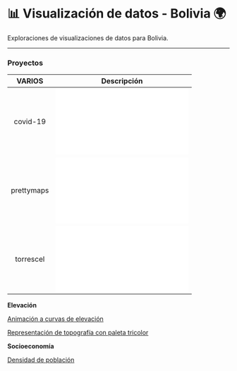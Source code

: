 # 📊 Visualización de datos - Bolivia 🌍

Exploraciones de visualizaciones de datos para Bolivia.

---

### Proyectos

| VARIOS            |  Descripción |
:-------------------------:|:-------------------------:
covid-19  |  ![Nuevos casos COVID-19 en Bolivia (a enero 2022)](Bolivia/covid-19/README.md)
prettymaps |  ![Mapas de ciudad usando OpenStreetMap](Bolivia/prettymaps/README.md)
torrescel |  ![Distribución de torres de telefonía celular](Bolivia/torrescel/README.md)

**Elevación**

[Animación a curvas de elevación](elevac/01/README.md)

[Representación de topografía con paleta tricolor](elevac/02)

**Socioeconomía**

[Densidad de población](01/bo_day30.R)

